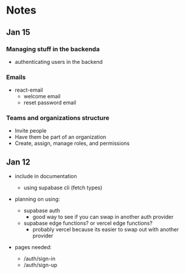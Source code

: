 # Notes

## Jan 15

### Managing stuff in the backenda

- authenticating users in the backend

### Emails

- react-email
  - welcome email
  - reset password email

### Teams and organizations structure

- Invite people
- Have them be part of an organization
- Create, assign, manage roles, and permissions

## Jan 12

- include in documentation

  - using supabase cli (fetch types)

- planning on using:
  - supabase auth
    - good way to see if you can swap in another auth provider
  - supabase edge functions? or vercel edge functions?
    - probably vercel because its easier to swap out with another provider
- pages needed:
  - /auth/sign-in
  - /auth/sign-up
